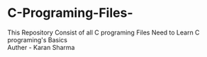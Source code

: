 # C-Programing-Files-
This Repository Consist of all C programing Files Need to Learn C programing's Basics
<br>
Auther - Karan Sharma
